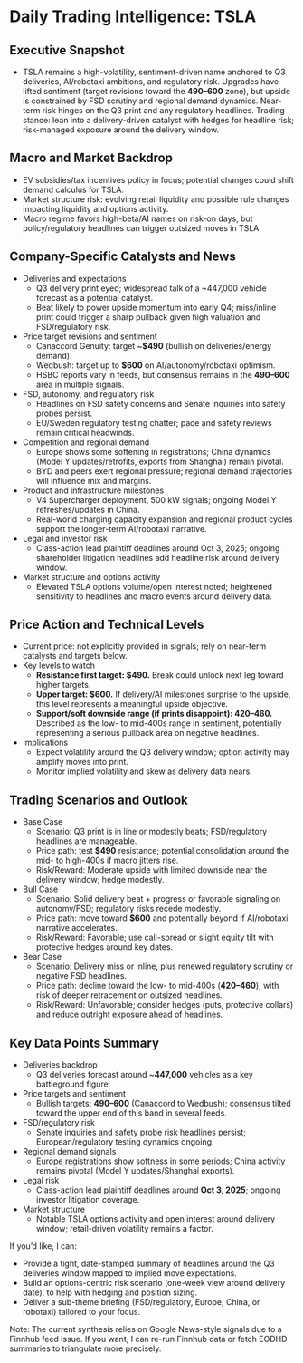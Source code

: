 # Daily Trading Intelligence: TSLA

## Executive Snapshot
- TSLA remains a high-volatility, sentiment-driven name anchored to Q3 deliveries, AI/robotaxi ambitions, and regulatory risk. Upgrades have lifted sentiment (target revisions toward the **$490–$600** zone), but upside is constrained by FSD scrutiny and regional demand dynamics. Near-term risk hinges on the Q3 print and any regulatory headlines. Trading stance: lean into a delivery-driven catalyst with hedges for headline risk; risk-managed exposure around the delivery window.

## Macro and Market Backdrop
- EV subsidies/tax incentives policy in focus; potential changes could shift demand calculus for TSLA.
- Market structure risk: evolving retail liquidity and possible rule changes impacting liquidity and options activity.
- Macro regime favors high-beta/AI names on risk-on days, but policy/regulatory headlines can trigger outsized moves in TSLA.

## Company-Specific Catalysts and News
- Deliveries and expectations
  - Q3 delivery print eyed; widespread talk of a ~447,000 vehicle forecast as a potential catalyst.
  - Beat likely to power upside momentum into early Q4; miss/inline print could trigger a sharp pullback given high valuation and FSD/regulatory risk.
- Price target revisions and sentiment
  - Canaccord Genuity: target ~**$490** (bullish on deliveries/energy demand).
  - Wedbush: target up to **$600** on AI/autonomy/robotaxi optimism.
  - HSBC reports vary in feeds, but consensus remains in the **$490–$600** area in multiple signals.
- FSD, autonomy, and regulatory risk
  - Headlines on FSD safety concerns and Senate inquiries into safety probes persist.
  - EU/Sweden regulatory testing chatter; pace and safety reviews remain critical headwinds.
- Competition and regional demand
  - Europe shows some softening in registrations; China dynamics (Model Y updates/retrofits, exports from Shanghai) remain pivotal.
  - BYD and peers exert regional pressure; regional demand trajectories will influence mix and margins.
- Product and infrastructure milestones
  - V4 Supercharger deployment, 500 kW signals; ongoing Model Y refreshes/updates in China.
  - Real-world charging capacity expansion and regional product cycles support the longer-term AI/robotaxi narrative.
- Legal and investor risk
  - Class-action lead plaintiff deadlines around Oct 3, 2025; ongoing shareholder litigation headlines add headline risk around delivery window.
- Market structure and options activity
  - Elevated TSLA options volume/open interest noted; heightened sensitivity to headlines and macro events around delivery data.

## Price Action and Technical Levels
- Current price: not explicitly provided in signals; rely on near-term catalysts and targets below.
- Key levels to watch
  - **Resistance first target: $490.** Break could unlock next leg toward higher targets.
  - **Upper target: $600.** If delivery/AI milestones surprise to the upside, this level represents a meaningful upside objective.
  - **Support/soft downside range (if prints disappoint): $420–$460.** Described as the low- to mid-400s range in sentiment, potentially representing a serious pullback area on negative headlines.
- Implications
  - Expect volatility around the Q3 delivery window; option activity may amplify moves into print.
  - Monitor implied volatility and skew as delivery data nears.

## Trading Scenarios and Outlook
- Base Case
  - Scenario: Q3 print is in line or modestly beats; FSD/regulatory headlines are manageable.
  - Price path: test **$490** resistance; potential consolidation around the mid- to high-400s if macro jitters rise.
  - Risk/Reward: Moderate upside with limited downside near the delivery window; hedge modestly.
- Bull Case
  - Scenario: Solid delivery beat + progress or favorable signaling on autonomy/FSD; regulatory risks recede modestly.
  - Price path: move toward **$600** and potentially beyond if AI/robotaxi narrative accelerates.
  - Risk/Reward: Favorable; use call-spread or slight equity tilt with protective hedges around key dates.
- Bear Case
  - Scenario: Delivery miss or inline, plus renewed regulatory scrutiny or negative FSD headlines.
  - Price path: decline toward the low- to mid-400s (**$420–$460**), with risk of deeper retracement on outsized headlines.
  - Risk/Reward: Unfavorable; consider hedges (puts, protective collars) and reduce outright exposure ahead of headlines.

## Key Data Points Summary
- Deliveries backdrop
  - Q3 deliveries forecast around ~**447,000** vehicles as a key battleground figure.
- Price targets and sentiment
  - Bullish targets: **$490–$600** (Canaccord to Wedbush); consensus tilted toward the upper end of this band in several feeds.
- FSD/regulatory risk
  - Senate inquiries and safety probe risk headlines persist; European/regulatory testing dynamics ongoing.
- Regional demand signals
  - Europe registrations show softness in some periods; China activity remains pivotal (Model Y updates/Shanghai exports).
- Legal risk
  - Class-action lead plaintiff deadlines around **Oct 3, 2025**; ongoing investor litigation coverage.
- Market structure
  - Notable TSLA options activity and open interest around delivery window; retail-driven volatility remains a factor.

If you’d like, I can:
- Provide a tight, date-stamped summary of headlines around the Q3 deliveries window mapped to implied move expectations.
- Build an options-centric risk scenario (one-week view around delivery date), to help with hedging and position sizing.
- Deliver a sub-theme briefing (FSD/regulatory, Europe, China, or robotaxi) tailored to your focus.

Note: The current synthesis relies on Google News-style signals due to a Finnhub feed issue. If you want, I can re-run Finnhub data or fetch EODHD summaries to triangulate more precisely.